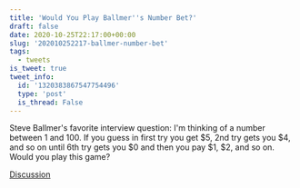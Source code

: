 ```yaml
---
title: 'Would You Play Ballmer''s Number Bet?'
draft: false
date: 2020-10-25T22:17:00+00:00
slug: '202010252217-ballmer-number-bet'
tags:
  - tweets
is_tweet: true
tweet_info:
  id: '1320383867547754496'
  type: 'post'
  is_thread: False
---
```




Steve Ballmer's favorite interview question: I'm thinking of a number between 1 and 100. If you guess in first try you get $5, 2nd try gets you $4, and so on until 6th try gets you $0 and then you pay $1, $2, and so on. Would you play this game?

[Discussion](https://x.com/sytelus/status/1320383867547754496)
